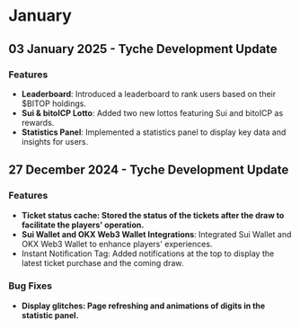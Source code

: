 # January

## 03 January 2025 - Tyche Development Update

### Features

* **Leaderboard**: Introduced a leaderboard to rank users based on their $BITOP holdings.
* **Sui & bitoICP Lotto**: Added two new lottos featuring Sui and bitoICP as rewards.
* **Statistics Panel**: Implemented a statistics panel to display key data and insights for users.

## 27 December 2024 - Tyche Development Update

### Features

* **Ticket status cache: Stored the status of the tickets after the draw to facilitate the players' operation.**
* **Sui Wallet and OKX Web3 Wallet Integrations**: Integrated Sui Wallet and OKX Web3 Wallet to enhance players' experiences.
* Instant Notification Tag: Added notifications at the top to display the latest ticket purchase and the coming draw.

### Bug Fixes

* **Display glitches: Page refreshing and animations of digits in the statistic panel.**

